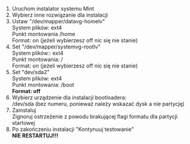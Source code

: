 1. Uruchom instalator systemu Mint
2. Wybierz inne rozwiązanie dla instalacji
3. Ustaw "/dev/mapper/datavg-homelv"  
   System plików: ext4  
   Punkt montowania /home  
   Format: on (jeżeli wybierzesz off nic się nie stanie)
4. Set "/dev/mapper/systemvg-rootlv"  
   System plików:: ext4  
   Punkt montowania: /  
   Format: on (jeżeli wybierzesz off nic się nie stanie)
5. Set "dev/sda2"  
   System plików: ext4  
   Punkt montowania: /boot  
   **Format: off**
6. Wybierz urządzenie dla instalacji bootloadera:  
   /dev/sda (bez numeru, ponieważ należy wskazać dysk a nie partycję)
7. Zainstaluj  
   Zignoruj ostrzeżenie z powodu brakującej flagi formatu dla partycji startowej
8. Po zakończeniu instalacji "Kontynuuj testowanie"  
   **NIE RESTARTUJ!!!**
